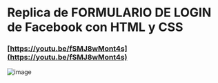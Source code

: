 # Replica de FORMULARIO DE LOGIN de Facebook con HTML y CSS
### [https://youtu.be/fSMJ8wMont4s](https://youtu.be/fSMJ8wMont4s)
![image](https://github.com/user-attachments/assets/a89445f8-997a-4882-9471-47497a927f24)

